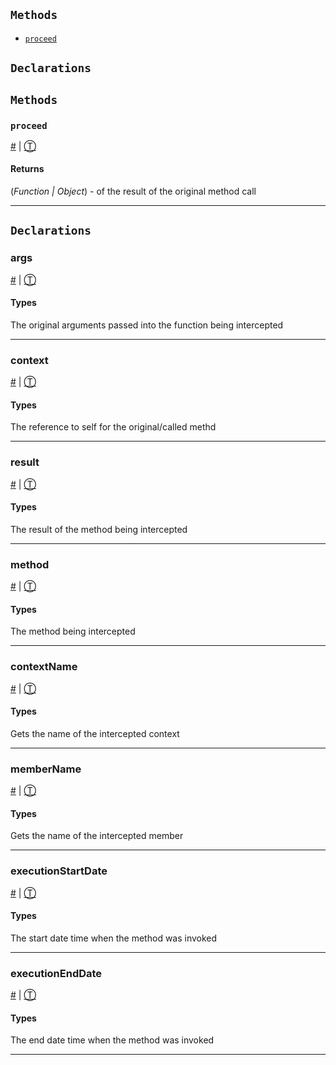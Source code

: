 ## `Methods`
* [`proceed`][0]

## `Declarations`

## `Methods`

### `proceed`

[\#][0] | [Ⓣ][1]



#### Returns  
  
(*Function | Object*) - of the result of the original method call

---



## `Declarations`

### args

[\#][2] | [Ⓣ][3]



#### Types


The original arguments passed into the function being intercepted

---



### context

[\#][4] | [Ⓣ][3]



#### Types


The reference to self for the original/called methd

---



### result

[\#][5] | [Ⓣ][3]



#### Types


The result of the method being intercepted

---



### method

[\#][6] | [Ⓣ][3]



#### Types


The method being intercepted

---



### contextName

[\#][7] | [Ⓣ][3]



#### Types


Gets the name of the intercepted context

---



### memberName

[\#][8] | [Ⓣ][3]



#### Types


Gets the name of the intercepted member

---



### executionStartDate

[\#][9] | [Ⓣ][3]



#### Types


The start date time when the method was invoked

---



### executionEndDate

[\#][10] | [Ⓣ][3]



#### Types


The end date time when the method was invoked

---


[0]: #proceed
[1]: #methods
[2]: #args
[3]: #declarations
[4]: #context
[5]: #result
[6]: #method
[7]: #contextname
[8]: #membername
[9]: #executionstartdate
[10]: #executionenddate